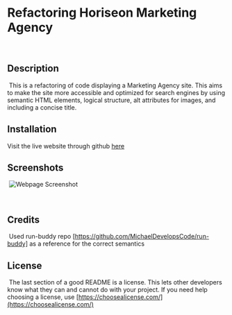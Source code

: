 # Refactoring Horiseon Marketing Agency
​
## Description 
​
This is a refactoring of code displaying a Marketing Agency site. This aims to make the site more accessible and optimized for search engines by using semantic HTML elements, logical structure, alt attributes for images, and including a concise title. 
​​
​
## Installation

​Visit the live website through github [here](​https://michaeldevelopscode.github.io/horiseon-optimal-refactor/)
​
## Screenshots 
​ ![Webpage Screenshot](./assets/images/screenshot.png)

​
​
## Credits
​
Used run-buddy repo [https://github.com/MichaelDevelopsCode/run-buddy] as a reference for the correct semantics
​
​
​
## License
​
The last section of a good README is a license. This lets other developers know what they can and cannot do with your project. If you need help choosing a license, use [https://choosealicense.com/](https://choosealicense.com/)
​
​